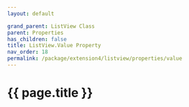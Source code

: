 ```yaml
---
layout: default

grand_parent: ListView Class
parent: Properties
has_children: false
title: ListView.Value Property
nav_order: 18
permalink: /package/extension4/listview/properties/value
---
```

# {{ page.title }}